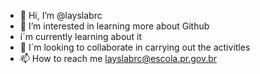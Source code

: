- 👋 Hi, I’m @layslabrc
- 👀 I’m interested in learning more about Github
-    i´m currently learning about it
- 💞️ I´m looking to collaborate in carrying out the activitles 
- 📫 How to reach me layslabrc@escola.pr.gov.br 
<!---
layslabrc/layslabrc is a ✨ special ✨ repository because its `README.md` (this file) appears on your GitHub profile.
You can click the Preview link to take a look at your changes.
--->
